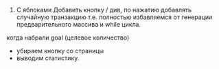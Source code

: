 1. C яблоками
Добавить кнопку / див, по нажатию добавлять случайную транзакцию
т.е. полностью избавляемся от генерации предварительного массива и while цикла.

когда набрали goal (целевое количество)
  - убираем кнопку со страницы
  - выводим статистику.